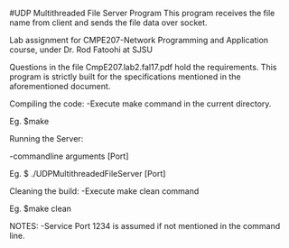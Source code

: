 #UDP Multithreaded File Server Program
This program receives the file name from client and sends the file data over socket.

Lab assignment for CMPE207-Network Programming and Application course, under Dr. Rod Fatoohi at SJSU

Questions in the file CmpE207.lab2.fal17.pdf hold the requirements. 
This program is strictly built for the specifications mentioned in the aforementioned document.

Compiling the code:
-Execute make command in the current directory.

 Eg. $make

Running the Server:

-commandline arguments
 [Port]

 Eg. $ ./UDPMultithreadedFileServer [Port]


Cleaning the build:
-Execute make clean command

 Eg. $make clean

NOTES:
-Service Port 1234 is assumed if not mentioned in the command line.

